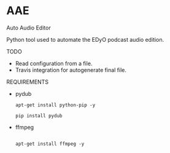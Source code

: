 # AAE
Auto Audio Editor

Python tool used to automate the EDyO podcast audio edition.

TODO

* Read configuration from a file.
* Travis integration for autogenerate final file.

REQUIREMENTS

* pydub
    ```
    apt-get install python-pip -y

    pip install pydub
    ```
* ffmpeg
  ```

  apt-get install ffmpeg -y

  ```
